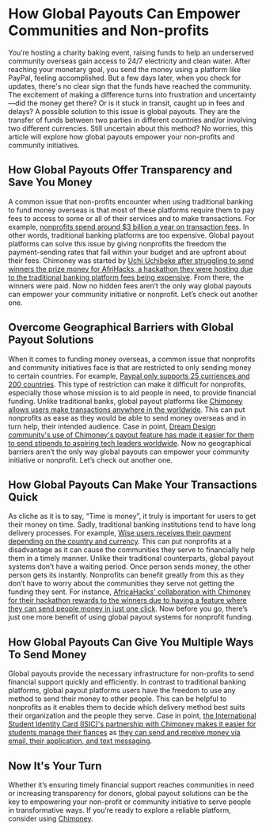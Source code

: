 
# How Global Payouts Can Empower Communities and Non-profits

You’re hosting a charity baking event, raising funds to help an underserved community overseas gain access to 24/7 electricity and clean water. After reaching your monetary goal, you send the money using a platform like PayPal, feeling accomplished. But a few days later, when you check for updates, there's no clear sign that the funds have reached the community. The excitement of making a difference turns into frustration and uncertainty—did the money get there? Or is it stuck in transit, caught up in fees and delays? A possible solution to this issue is global payouts. They are the transfer of funds between two parties in different countries and/or involving two different currencies. Still uncertain about this method? No worries, this article will explore how global payouts empower your non-profits and community initiatives.

## How Global Payouts Offer Transparency and Save You Money

A common issue that non-profits encounter when using traditional banking to fund money overseas is that most of these platforms require them to pay fees to access to some or all of their services and to make transactions.  For example, [nonprofits spend around $3 billion a year on transaction fees](https://www.zeffy.com/blog/nonprofits-paid-2-billion-in-transaction-fees-last-year). In other words, traditional banking platforms are too expensive.  Global payout platforms can solve this issue by giving nonprofits the freedom the payment-sending rates that fall within your budget and are upfront about their fees.  Chimoney was started by [Uchi Uchibeke after struggling to send winners the prize money for AfriHacks, a hackathon they were hosting due to the traditional banking platform fees being expensive](https://chimoney.io/blogs/techstars-backs-chimoney-to-revolutionize-global-payouts/). From there, the winners were paid. Now no hidden fees aren’t the only way global payouts can empower your community initiative or nonprofit. Let’s check out another one.

## Overcome Geographical Barriers with Global Payout Solutions

When it comes to funding money overseas, a common issue that nonprofits and community initiatives face is that are restricted to only sending money to certain countries. For example, [Paypal only supports 25 curriences and 200 countries](https://www.paypal.com/sm/webapps/mpp/country-worldwide). This type of restriction can make it difficult for nonprofits, especially those whose mission is to aid people in need, to provide financial funding. Unlike traditional banks, global payout platforms like [Chimoney allows users make transactions anywhere in the worldwide](https://chimoney.io/payouts/). This can put nonprofits as ease as they would be able to send money overseas and in turn help, their intended audience.   Case in point, [Dream Design community's use of Chimoney's payout feature has made it easier for them to send stipends to aspiring tech leaders worldwide](https://chimoney.io/blogs/chimoney-dreamax-partnership-empowering-tech-enthusiasts/). Now no geographical barriers aren’t the only way global payouts can empower your community initiative or nonprofit. Let’s check out another one.

## How Global Payouts Can Make Your Transactions Quick

As cliche as it is to say, “Time is money”, it truly is important for users to get their money on time. Sadly, traditional banking institutions tend to have long delivery processes. For example, [Wise users receives their payment depending on the country and currency](https://wise.com/help/articles/2978029/how-long-does-it-take-to-receive-money-into-a-balance). This can put nonprofits at a disadvantage as it can cause the communities they serve to financially help them in a timely manner.  Unlike their traditional counterparts, global payout systems don’t have a waiting period. Once person sends money, the other person gets its instantly. Nonprofits can benefit greatly from this as they don’t have to worry about the communities they serve not getting the funding they sent.  For instance, [AfricaHacks' collaboration with Chimoney for their hackathon rewards to the winners due to having a feature where they can send people money in just one click](https://chimoney.io/blogs/5-types-of-people-who-should-use-chimoneys-bulk-gift-cards-feature/).  Now before you go, there’s just one more benefit of using global payout systems for nonprofit funding.

## How Global Payouts Can Give You Multiple Ways To Send Money

Global payouts provide the necessary infrastructure for non-profits to send financial support quickly and efficiently. In contrast to traditional banking platforms, global payout platforms users have the freedom to use any method to send their money to other people. This can be helpful to nonprofits as it enables them to decide which delivery method best suits their organization and the people they serve. Case in point, [the International Student Identity Card (ISIC)'s partnership with Chimoney makes it easier for students manage their fiances](https://chimoney.io/blogs/chimoney-partners-with-isic-to-expand-global-benefits-for-chimoney-app-users/) as [they can send and receive money via email, their application, and text messaging](https://chimoney.io/payouts/).

## Now It's Your Turn

Whether it’s ensuring timely financial support reaches communities in need or increasing transparency for donors, global payout solutions can be the key to empowering your non-profit or community initiative to serve people in transformative ways. If you’re ready to explore a reliable platform, consider using [Chimoney](https://chimoney.io/).
